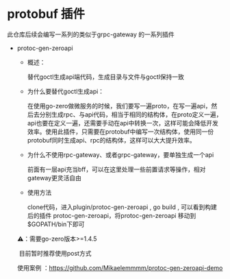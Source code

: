 # protobuf 插件

此仓库后续会编写一系列的类似于grpc-gateway 的一系列插件



- protoc-gen-zeroapi

  - 概述：

    替代goctl生成api端代码，生成目录与文件与goctl保持一致

  - 为什么要替代goctl生成api：

    在使用go-zero做微服务的时候，我们要写一遍proto，在写一遍api，然后去分别生成rpc、与api代码，相当于相同的结构体，在proto定义一遍，api也要在定义一遍，还需要手动在api中转换一次，这样可能会降低开发效率。使用此插件，只需要在protobuf中编写一次结构体，使用同一份protobuf同时生成api、rpc的结构体，这样可以大大提升效率。

  - 为什么不使用rpc-gateway、或者grpc-gateway，要单独生成一个api

    前面有一层api充当bff，可以在这里处理一些前置请求等操作，相对gateway更灵活自由

  - 使用方法

    clone代码，进入plugin/protoc-gen-zeroapi ,  go build , 可以看到构建后的插件 protoc-gen-zeroapi，将protoc-gen-zeroapi 移动到 $GOPATH/bin下即可

  

  ⚠️：需要go-zero版本>=1.4.5 
  
  ​		 目前暂时推荐使用post方式
  
  
  
   使用案例 ：https://github.com/Mikaelemmmm/protoc-gen-zeroapi-demo
  
  
  
  
  
  



